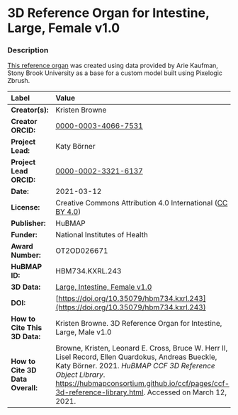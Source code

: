 # 3D Reference Organ for Intestine, Large, Female v1.0

### Description
[This reference organ](https://hubmapconsortium.github.io/ccf/pages/ccf-3d-reference-library.html) was created using data provided by Arie Kaufman, Stony Brook University as a base for a custom model built using Pixelogic Zbrush.

| Label | Value |
| :------------- |:-------------|
| **Creator(s):** | Kristen Browne |
| **Creator ORCID:** | [0000-0003-4066-7531](https://orcid.org/0000-0003-4066-7531) |
| **Project Lead:** | Katy B&ouml;rner |
| **Project Lead ORCID:** | [0000-0002-3321-6137](https://orcid.org/0000-0002-3321-6137) |
| **Date:** | 2021-03-12 |
| **License:** | Creative Commons Attribution 4.0 International ([CC BY 4.0](https://creativecommons.org/licenses/by/4.0/)) |
| **Publisher:** | HuBMAP |
| **Funder:** | National Institutes of Health |
| **Award Number:** | OT2OD026671 |
| **HuBMAP ID:** | HBM734.KXRL.243 |
| **3D Data:** | [Large, Intestine, Female v1.0](https://hubmapconsortium.github.io/ccf-releases/v1.0/models/SBU_F_Intestine_Large_v1.0.glb) |
| **DOI:** | [https://doi.org/10.35079/hbm734.kxrl.243](https://doi.org/10.35079/hbm734.kxrl.243) |
| **How to Cite This 3D Data:** | Kristen Browne. 3D Reference Organ for Intestine, Large, Male v1.0 | [https://doi.org/10.35079/hbm734.kxrl.243](https://doi.org/10.35079/hbm734.kxrl.243) |
| **How to Cite 3D Data Overall:** | Browne, Kristen, Leonard E. Cross, Bruce W. Herr II, Lisel Record, Ellen Quardokus, Andreas Bueckle, Katy B&ouml;rner. 2021. *HuBMAP CCF 3D Reference Object Library*. https://hubmapconsortium.github.io/ccf/pages/ccf-3d-reference-library.html. Accessed on March 12, 2021. |
